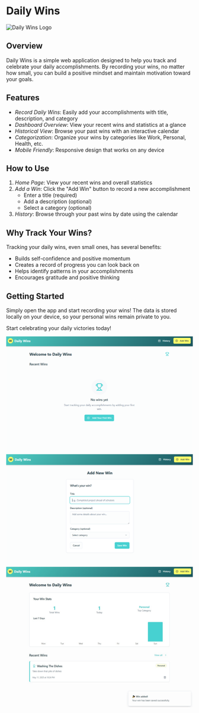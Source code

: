 # Daily Wins

![Daily Wins Logo](public/favicon.ico)

## Overview

Daily Wins is a simple web application designed to help you track and celebrate your daily accomplishments. By recording your wins, no matter how small, you can build a positive mindset and maintain motivation toward your goals.

## Features

- *Record Daily Wins*: Easily add your accomplishments with title, description, and category
- *Dashboard Overview*: View your recent wins and statistics at a glance
- *Historical View*: Browse your past wins with an interactive calendar
- *Categorization*: Organize your wins by categories like Work, Personal, Health, etc.
- *Mobile Friendly*: Responsive design that works on any device

## How to Use

1. *Home Page*: View your recent wins and overall statistics
2. *Add a Win*: Click the "Add Win" button to record a new accomplishment
   - Enter a title (required)
   - Add a description (optional)
   - Select a category (optional)
3. *History*: Browse through your past wins by date using the calendar

## Why Track Your Wins?

Tracking your daily wins, even small ones, has several benefits:
- Builds self-confidence and positive momentum
- Creates a record of progress you can look back on
- Helps identify patterns in your accomplishments
- Encourages gratitude and positive thinking

## Getting Started

Simply open the app and start recording your wins! The data is stored locally on your device, so your personal wins remain private to you.

Start celebrating your daily victories today!

![First Image](1.png)
![Second Image](2.png)
![Third Image](3.jpg)

